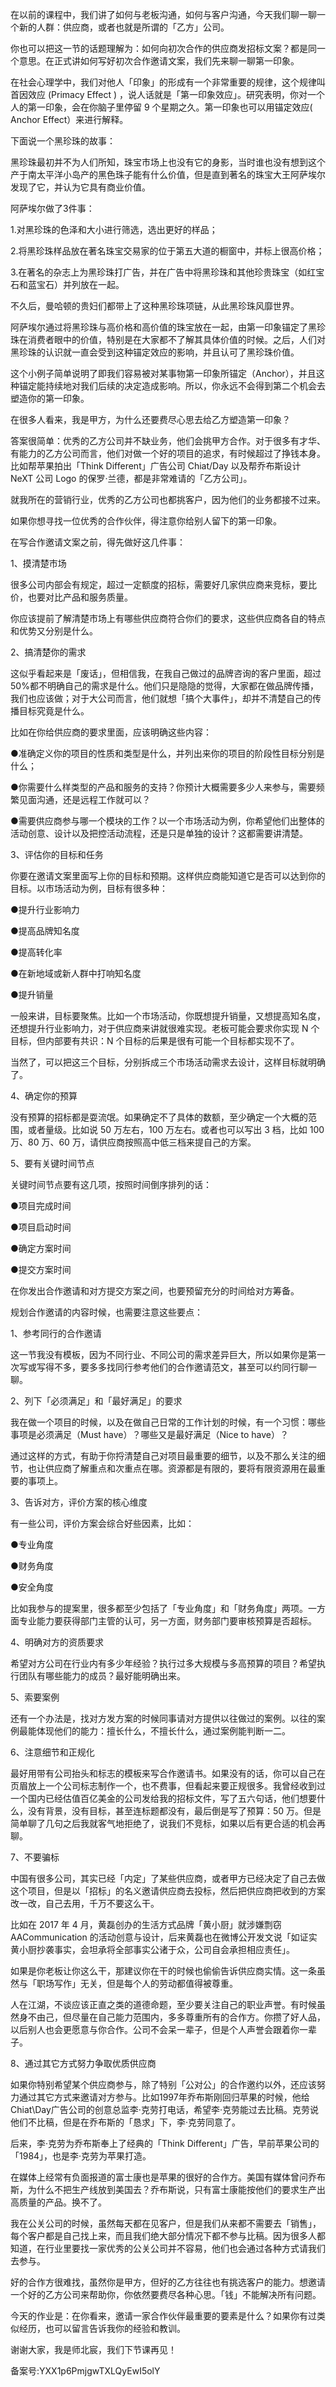 在以前的课程中，我们讲了如何与老板沟通，如何与客户沟通，今天我们聊一聊一个新的人群：供应商，或者也就是所谓的「乙方」公司。

你也可以把这一节的话题理解为：如何向初次合作的供应商发招标文案？都是同一个意思。在正式讲如何写好初次合作邀请文案，我们先来聊一聊第一印象。

在社会心理学中，我们对他人「印象」的形成有一个非常重要的规律，这个规律叫首因效应 \(Primacy Effect \) ，说人话就是「第一印象效应」。研究表明，你对一个人的第一印象，会在你脑子里停留 9 个星期之久。第一印象也可以用锚定效应\( Anchor Effect）来进行解释。

下面说一个黑珍珠的故事：

黑珍珠最初并不为人们所知，珠宝市场上也没有它的身影，当时谁也没有想到这个产于南太平洋小岛产的黑色珠子能有什么价值，但是直到著名的珠宝大王阿萨埃尔发现了它，并认为它具有商业价值。

阿萨埃尔做了3件事：

1.对黑珍珠的色泽和大小进行筛选，选出更好的样品；

2.将黑珍珠样品放在著名珠宝交易家的位于第五大道的橱窗中，并标上很高价格；

3.在著名的杂志上为黑珍珠打广告，并在广告中将黑珍珠和其他珍贵珠宝（如红宝石和蓝宝石）并列放在一起。

不久后，曼哈顿的贵妇们都带上了这种黑珍珠项链，从此黑珍珠风靡世界。

阿萨埃尔通过将黑珍珠与高价格和高价值的珠宝放在一起，由第一印象锚定了黑珍珠在消费者眼中的价值，特别是在大家都不了解其具体价值的时候。之后，人们对黑珍珠的认识就一直会受到这种锚定效应的影响，并且认可了黑珍珠价值。

这个小例子简单说明了即我们容易被对某事物第一印象所锚定（Anchor），并且这种锚定能持续地对我们后续的决定造成影响。所以，你永远不会得到第二个机会去塑造你的第一印象。

在很多人看来，我是甲方，为什么还要费尽心思去给乙方塑造第一印象？

答案很简单：优秀的乙方公司并不缺业务，他们会挑甲方合作。对于很多有才华、有能力的乙方公司而言，他们对做一个好的项目的追求，有时候超过了挣钱本身。比如帮苹果拍出「Think Different」广告公司 Chiat/Day 以及帮乔布斯设计 NeXT 公司 Logo 的保罗·兰德，都是非常难请的「乙方公司」。

就我所在的营销行业，优秀的乙方公司也都挑客户，因为他们的业务都接不过来。

如果你想寻找一位优秀的合作伙伴，得注意你给别人留下的第一印象。

在写合作邀请文案之前，得先做好这几件事：

1、摸清楚市场

很多公司内部会有规定，超过一定额度的招标，需要好几家供应商来竞标，要比价，也要对比产品和服务质量。

你应该提前了解清楚市场上有哪些供应商符合你们的要求，这些供应商各自的特点和优势又分别是什么。

2、搞清楚你的需求

这似乎看起来是「废话」，但相信我，在我自己做过的品牌咨询的客户里面，超过 50\%都不明确自己的需求是什么。他们只是隐隐的觉得，大家都在做品牌传播，我们也应该做；对于大公司而言，他们就想「搞个大事件」，却并不清楚自己的传播目标究竟是什么。

比如在你给供应商的要求里面，应该明确这些内容：

●准确定义你的项目的性质和类型是什么，并列出来你的项目的阶段性目标分别是什么；

●你需要什么样类型的产品和服务的支持？你预计大概需要多少人来参与，需要频繁见面沟通，还是远程工作就可以？

●需要供应商参与哪一个模块的工作？以一个市场活动为例，你希望他们出整体的活动创意、设计以及把控活动流程，还是只是单独的设计？这都需要讲清楚。

3、评估你的目标和任务

你要在邀请文案里面写上你的目标和预期。这样供应商能知道它是否可以达到你的目标。以市场活动为例，目标有很多种：

●提升行业影响力

●提高品牌知名度

●提高转化率

●在新地域或新人群中打响知名度

●提升销量

一般来讲，目标要聚焦。比如一个市场活动，你既想提升销量，又想提高知名度，还想提升行业影响力，对于供应商来讲就很难实现。老板可能会要求你实现 N 个目标，但内部要有共识：N 个目标的后果是很有可能一个目标都实现不了。

当然了，可以把这三个目标，分别拆成三个市场活动需求去设计，这样目标就明确了。

4、确定你的预算

没有预算的招标都是耍流氓。如果确定不了具体的数额，至少确定一个大概的范围，或者量级。比如说 50 万左右，100 万左右。或者也可以写出 3 档，比如 100 万、80 万、60 万，请供应商按照高中低三档来提自己的方案。

5、要有关键时间节点

关键时间节点要有这几项，按照时间倒序排列的话：

●项目完成时间

●项目启动时间

●确定方案时间

●提交方案时间

在你发出合作邀请和对方提交方案之间，也要预留充分的时间给对方筹备。

规划合作邀请的内容时候，也需要注意这些要点：

1、参考同行的合作邀请

这一节我没有模板，因为不同行业、不同公司的需求差异巨大，所以如果你是第一次写或写得不多，要多多找同行参考他们的合作邀请范文，甚至可以约同行聊一聊。

2、列下「必须满足」和「最好满足」的要求

我在做一个项目的时候，以及在做自己日常的工作计划的时候，有一个习惯：哪些事项是必须满足（Must have）？哪些又是最好满足（Nice to have）？

通过这样的方式，有助于你捋清楚自己对项目最重要的细节，以及不那么关注的细节，也让供应商了解重点和次重点在哪。资源都是有限的，要将有限资源用在最重要的事项上。

3、告诉对方，评价方案的核心维度

有一些公司，评价方案会综合好些因素，比如：

●专业角度

●财务角度

●安全角度

比如我参与的提案里，很多都至少包括了「专业角度」和「财务角度」两项。一方面专业能力要获得部门主管的认可，另一方面，财务部门要审核预算是否超标。

4、明确对方的资质要求

希望对方公司在行业内有多少年经验？执行过多大规模与多高预算的项目？希望执行团队有哪些能力的成员？最好能明确出来。

5、索要案例

还有一个办法是，找对方发方案的时候同事请对方提供以往做过的案例。以往的案例最能体现他们的能力：擅长什么，不擅长什么，通过案例能判断一二。

6、注意细节和正规化

最好用带有公司抬头和标志的模板来写合作邀请书。如果没有的话，你可以自己在页眉放上一个公司标志制作一个，也不费事，但看起来要正规很多。我曾经收到过一个国内已经估值百亿美金的公司发给我的招标文件，写了五六句话，他们想要什么，没有背景，没有目标，甚至连标题都没有，最后倒是写了预算：50 万。但是简单聊了几句之后我就客气地拒绝了，说我们不竞标，如果以后有更合适的机会再聊。

7、不要骗标

中国有很多公司，其实已经「内定」了某些供应商，或者甲方已经决定了自己去做这个项目，但是以「招标」的名义邀请供应商去投标，然后把供应商把收到的方案改一改，自己去用，千万不要这么干。

比如在 2017 年 4 月，黄磊创办的生活方式品牌「黄小厨」就涉嫌剽窃AACommunication 的活动创意与设计，后来黄磊也在微博公开发文说「如证实黄小厨抄袭事实，会坦承将全部事实公诸于众，公司自会承担相应责任」。

如果是你老板让你这么干，那建议你在干的时候也偷偷告诉供应商实情。这一条虽然与「职场写作」无关，但是每个人的劳动都值得被尊重。

人在江湖，不谈应该正直之类的道德命题，至少要关注自己的职业声誉。有时候虽然身不由己，但尽量在自己能力范围内，多多尊重所有的合作方。你攒了好人品，以后别人也会更愿意与你合作。公司不会呆一辈子，但是个人声誉会跟着你一辈子。

8、通过其它方式努力争取优质供应商

如果你特别希望某个供应商参与，除了特别「公对公」的合作邀约以外，还应该努力通过其它方式来邀请对方参与。比如1997年乔布斯刚回归苹果的时候，他给Chiat\\Day广告公司的创意总监李·克劳打电话，希望李·克劳能过去比稿。克劳说他们不比稿，但是在乔布斯的「恳求」下，李·克劳同意了。

后来，李·克劳为乔布斯奉上了经典的「Think Different」广告，早前苹果公司的「1984」，也是李·克劳为苹果打造。

在媒体上经常有负面报道的富士康也是苹果的很好的合作方。美国有媒体曾问乔布斯，为什么不把生产线放到美国去？乔布斯说，只有富士康能按他们的要求生产出高质量的产品。换不了。

我在公关公司的时候，虽然每天都在见客户，但是我们从来都不需要去「销售」，每个客户都是自己找上来，而且我们绝大部分情况下都不参与比稿。因为很多人都知道，在行业里要找一家优秀的公关公司并不容易，他们也会通过各种方式请我们去参与。

好的合作方很难找，虽然你是甲方，但好的乙方往往也有挑选客户的能力。想邀请一个好的乙方公司来帮助你，你依然要费尽各种心思。「钱」不能解决所有问题。

今天的作业是：在你看来，邀请一家合作伙伴最重要的要素是什么？如果你有过类似经历，也可以留言告诉我你的经验和教训。

谢谢大家，我是师北宸，我们下节课再见！

备案号:YXX1p6PmjgwTXLQyEwI5olY